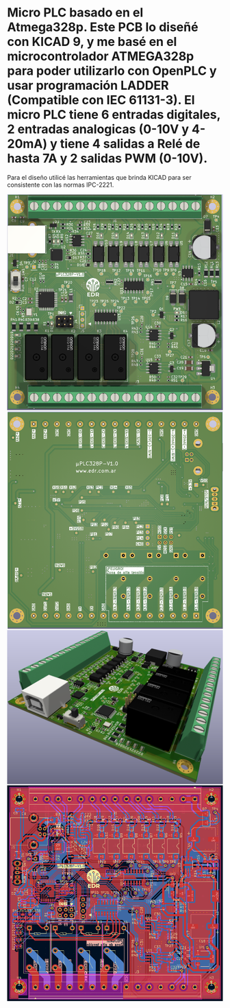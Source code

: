 # Micro PLC basado en el Atmega328p. Este PCB lo diseñé con KICAD 9, y me basé en el microcontrolador ATMEGA328p para poder utilizarlo con OpenPLC y usar programación LADDER (Compatible con IEC 61131-3). El micro PLC tiene 6 entradas digitales, 2 entradas analogicas (0-10V y 4-20mA) y tiene 4 salidas a Relé de hasta 7A y 2 salidas PWM (0-10V).
Para el diseño utilicé las herramientas que brinda KICAD para ser consistente con las normas IPC-2221.

![image](1_microPLCSMD.png) 
![image](2_microPLCSMD.png) 
![image](3_microPLCSMD.png) 
![image](4_microPLCSMD.png) 
